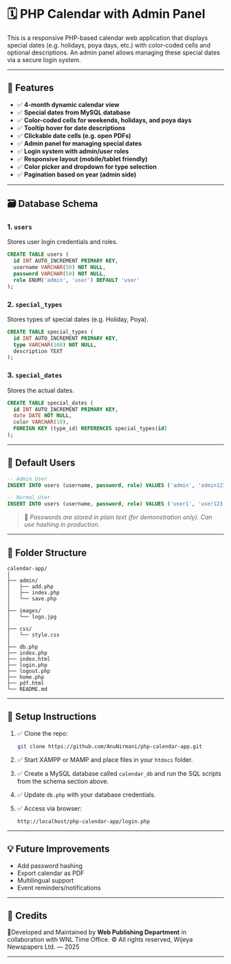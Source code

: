 # 🗓️ PHP Calendar with Admin Panel

This is a responsive PHP-based calendar web application that displays special dates (e.g. holidays, poya days, etc.) with color-coded cells and optional descriptions. An admin panel allows managing these special dates via a secure login system.

---

## 🚀 Features

- ✅ **4-month dynamic calendar view**
- ✅ **Special dates from MySQL database**
- ✅ **Color-coded cells for weekends, holidays, and poya days**
- ✅ **Tooltip hover for date descriptions**
- ✅ **Clickable date cells (e.g. open PDFs)**
- ✅ **Admin panel for managing special dates**
- ✅ **Login system with admin/user roles**
- ✅ **Responsive layout (mobile/tablet friendly)**
- ✅ **Color picker and dropdown for type selection**
- ✅ **Pagination based on year (admin side)**

---

## 🗃️ Database Schema

### 1. `users`  
Stores user login credentials and roles.
```sql
CREATE TABLE users (
  id INT AUTO_INCREMENT PRIMARY KEY,
  username VARCHAR(50) NOT NULL,
  password VARCHAR(50) NOT NULL,
  role ENUM('admin', 'user') DEFAULT 'user'
);
````

### 2. `special_types`

Stores types of special dates (e.g. Holiday, Poya).

```sql
CREATE TABLE special_types (
  id INT AUTO_INCREMENT PRIMARY KEY,
  type VARCHAR(100) NOT NULL,
  description TEXT
);
```

### 3. `special_dates`

Stores the actual dates.

```sql
CREATE TABLE special_dates (
  id INT AUTO_INCREMENT PRIMARY KEY,
  date DATE NOT NULL,
  color VARCHAR(10),
  FOREIGN KEY (type_id) REFERENCES special_types(id)
);
```

---

## 👤 Default Users

```sql
-- Admin User
INSERT INTO users (username, password, role) VALUES ('admin', 'admin123', 'admin');

-- Normal User
INSERT INTO users (username, password, role) VALUES ('user1', 'user123', 'user');
```

> 🔐 *Passwords are stored in plain text (for demonstration only). Can use hashing in production.*

---

## 📂 Folder Structure

```
calendar-app/
│
├── admin/
│   ├── add.php
│   ├── index.php
│   └── save.php
│
├── images/
│   └── logo.jpg
│
├── css/
│   └── style.css
│
├── db.php
├── index.php
├── index.html
├── login.php
├── logout.php
├── home.php
├── pdf.html
└── README.md
```


---

## 🔧 Setup Instructions

1. ✅ Clone the repo:

   ```bash
   git clone https://github.com/AnuNirmani/php-calendar-app.git
   ```

2. ✅ Start XAMPP or MAMP and place files in your `htdocs` folder.

3. ✅ Create a MySQL database called `calendar_db` and run the SQL scripts from the schema section above.

4. ✅ Update `db.php` with your database credentials.

5. ✅ Access via browser:

   ```
   http://localhost/php-calendar-app/login.php
   ```

---

## 💡 Future Improvements

* Add password hashing
* Export calendar as PDF
* Multilingual support
* Event reminders/notifications

---

## 🙌 Credits

📍Developed and Maintained by **Web Publishing Department** in collaboration with WNL Time Office. © All rights reserved, Wijeya Newspapers Ltd. — 2025

---
